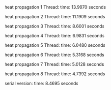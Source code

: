 
heat propagation 1 Thread:
time: 13.9970 seconds

heat propagation 2 Thread:
time: 11.1909 seconds

heat propagation 3 Thread:
time: 8.6001 seconds

heat propagation 4 Thread:
time: 6.9831 seconds

heat propagation 5 Thread:
time: 6.0480 seconds

heat propagation 6 Thread:
time: 5.3168 seconds

heat propagation 7 Thread:
time: 5.0128 seconds

heat propagation 8 Thread:
time: 4.7392 seconds

serial version:
time: 8.4695 seconds
